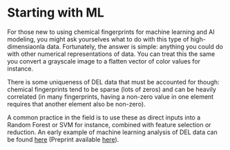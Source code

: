 # Starting with ML

For those new to using chemical fingerprints for machine learning and AI modeling, you might ask yourselves what to do with this type of high-dimensiaonla data. Fortunately, the answer is simple: anything you could do with other numerical representations of data. You can treat this
the same you convert a grayscale image to a flatten vector of color values for instance. 

There is some uniqueness of DEL data that must be accounted for though: chemical fingerprints tend to be sparse (lots of zeros) and can be heavily correlated (in many fingerprints, having a non-zero value in one element requires that another element also be non-zero).

A common practice in the field is to use these as direct inputs into a Random Forest or SVM for instance, combined with feature selection or reduction. An early example of machine learning analysis of DEL data can be found [here](https://pubmed.ncbi.nlm.nih.gov/32525674/) (Preprint available [here](https://arxiv.org/abs/2002.02530)).
